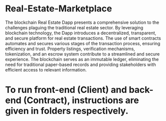 # Real-Estate-Marketplace
The blockchain Real Estate Dapp presents a comprehensive solution to the challenges plaguing the traditional real estate sector. By leveraging blockchain technology, the Dapp introduces a decentralized, transparent, and secure platform for real estate transactions. The use of smart contracts automates and secures various stages of the transaction process, ensuring efficiency and trust. Property listings, verification mechanisms, tokenization, and an escrow system contribute to a streamlined and secure experience. The blockchain serves as an immutable ledger, eliminating the need for traditional paper-based records and providing stakeholders with efficient access to relevant information.

# To run front-end (Client) and back-end (Contract), instructions are given in folders respectively.
